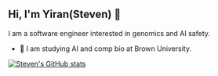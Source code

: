 ## Hi, I'm Yiran(Steven) 👋

I am a software engineer interested in genomics and AI safety.

- 🐻 I am studying AI and comp bio at Brown University.

[![Steven's GitHub stats](https://github-readme-stats.vercel.app/api?username=steven-yiran)](https://github.com/steven-yiran/github-readme-stats)

<!---
Steven-Yiran/Steven-Yiran is a special repository because its `README.md` (this file) appears on your GitHub profile.
You can click the Preview link to take a look at your changes.
--->
